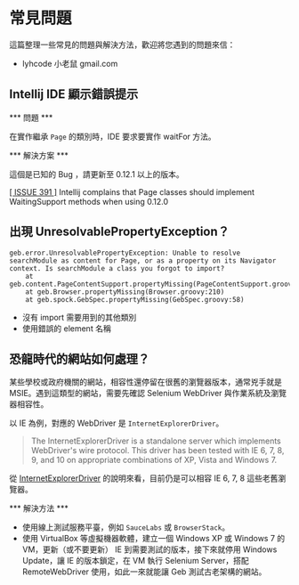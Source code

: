# 常見問題

這篇整理一些常見的問題與解決方法，歡迎將您遇到的問題來信：

* lyhcode 小老鼠 gmail.com

## Intellij IDE 顯示錯誤提示 ##

*** 問題 ***

在實作繼承 `Page` 的類別時，IDE 要求要實作 waitFor 方法。

*** 解決方案 ***

這個是已知的 Bug ，請更新至 0.12.1 以上的版本。

[[ ISSUE 391 ]](https://github.com/geb/issues/issues/391)
Intellij complains that Page classes should implement WaitingSupport methods when using 0.12.0

## 出現 UnresolvablePropertyException？

```
geb.error.UnresolvablePropertyException: Unable to resolve searchModule as content for Page, or as a property on its Navigator context. Is searchModule a class you forgot to import?
	at geb.content.PageContentSupport.propertyMissing(PageContentSupport.groovy:64)
	at geb.Browser.propertyMissing(Browser.groovy:210)
	at geb.spock.GebSpec.propertyMissing(GebSpec.groovy:58)
```

* 沒有 import 需要用到的其他類別
* 使用錯誤的 element 名稱

## 恐龍時代的網站如何處理？

某些學校或政府機關的網站，相容性還停留在很舊的瀏覽器版本，通常兇手就是 MSIE。遇到這類型的網站，需要先確認 Selenium WebDriver 與作業系統及瀏覽器相容性。

以 IE 為例，對應的 WebDriver 是 `InternetExplorerDriver`。

> The InternetExplorerDriver is a standalone server which implements WebDriver's wire protocol. This driver has been tested with IE 6, 7, 8, 9, and 10 on appropriate combinations of XP, Vista and Windows 7.

從 [InternetExplorerDriver](https://code.google.com/p/selenium/wiki/InternetExplorerDriver) 的說明來看，目前仍是可以相容 IE 6, 7, 8 這些老舊瀏覽器。

*** 解決方法 ***
- 使用線上測試服務平臺，例如 `SauceLabs` 或 `BrowserStack`。
- 使用 VirtualBox 等虛擬機器軟體，建立一個 Windows XP 或 Windows 7 的 VM，更新（或不要更新） IE 到需要測試的版本，接下來就停用 Windows Update，讓 IE 的版本鎖定，在 VM 執行 Selenium Server，搭配 RemoteWebDriver 使用，如此一來就能讓 Geb 測試古老架構的網站。

